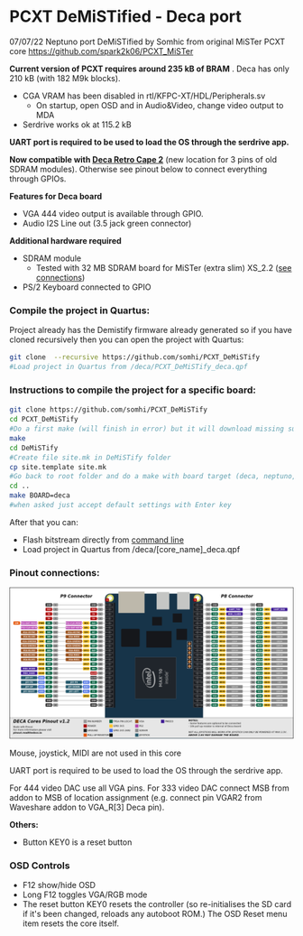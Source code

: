 # PCXT DeMiSTified - Deca port

07/07/22 Neptuno port DeMiSTified by Somhic from original MiSTer PCXT core  https://github.com/spark2k06/PCXT_MiSTer

**Current version of PCXT requires around 235 kB of BRAM** .  Deca has only 210 kB (with 182 M9k blocks).

* CGA VRAM has been disabled in rtl/KFPC-XT/HDL/Peripherals.sv
  * On startup, open OSD and in Audio&Video, change video output to MDA
* Serdrive works ok at 115.2 kB


**UART port is required to be used to load the OS through the serdrive app.**

**Now compatible with [Deca Retro Cape 2](https://github.com/somhi/DECA_retro_cape_2)** (new location for 3 pins of old SDRAM modules). Otherwise see pinout below to connect everything through GPIOs.

**Features for Deca board**

* VGA 444 video output is available through GPIO. 
* Audio I2S Line out (3.5 jack green connector) 

**Additional hardware required**

- SDRAM module
  - Tested with 32 MB SDRAM board for MiSTer (extra slim) XS_2.2 ([see connections](https://github.com/SoCFPGA-learning/DECA/tree/main/Projects/sdram_mister_deca))
- PS/2 Keyboard connected to GPIO



### Compile the project in Quartus:

Project already has the Demistify firmware already generated so if you have cloned recursively then you can open the project with Quartus:

```sh
git clone  --recursive https://github.com/somhi/PCXT_DeMiSTify
#Load project in Quartus from /deca/PCXT_DeMiSTify_deca.qpf
```



### Instructions to compile the project for a specific board:

```sh
git clone https://github.com/somhi/PCXT_DeMiSTify
cd PCXT_DeMiSTify
#Do a first make (will finish in error) but it will download missing submodules 
make
cd DeMiSTify
#Create file site.mk in DeMiSTify folder 
cp site.template site.mk
#Go back to root folder and do a make with board target (deca, neptuno, uareloaded, atlas_cyc). If not specified it will compile for all targets.
cd ..
make BOARD=deca
#when asked just accept default settings with Enter key
```

After that you can:

* Flash bitstream directly from [command line](https://github.com/DECAfpga/DECA_binaries#flash-bitstream-to-fgpa-with-quartus)
* Load project in Quartus from /deca/[core_name]_deca.qpf

### Pinout connections:

![pinout_deca](pinout_deca.png)

Mouse, joystick, MIDI are not used in this core

UART port is required to be used to load the OS through the serdrive app.

For 444 video DAC use all VGA pins. For 333 video DAC connect MSB from addon to MSB of location assignment (e.g. connect pin VGAR2 from Waveshare addon to VGA_R[3] Deca pin).

**Others:**

* Button KEY0 is a reset button

### OSD Controls

* F12 show/hide OSD 
* Long F12 toggles VGA/RGB mode
* The reset button KEY0 resets the controller (so re-initialises the SD card if it's been changed, reloads any autoboot ROM.) The OSD Reset menu item resets the core itself.

